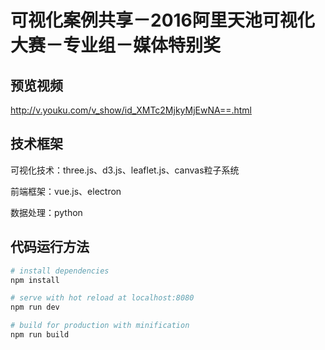 # 可视化案例共享－2016阿里天池可视化大赛－专业组－媒体特别奖

## 预览视频
http://v.youku.com/v_show/id_XMTc2MjkyMjEwNA==.html

## 技术框架
可视化技术：three.js、d3.js、leaflet.js、canvas粒子系统

前端框架：vue.js、electron

数据处理：python

## 代码运行方法

``` bash
# install dependencies
npm install

# serve with hot reload at localhost:8080
npm run dev

# build for production with minification
npm run build
```
